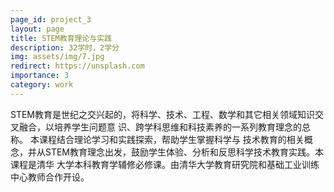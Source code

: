 ```yaml
---
page_id: project_3
layout: page
title: STEM教育理论与实践
description: 32学时，2学分
img: assets/img/7.jpg
redirect: https://unsplash.com
importance: 3
category: work
---
```


STEM教育是世纪之交兴起的，将科学、技术、工程、数学和其它相关领域知识交叉融合，以培养学生问题意 识、跨学科思维和科技素养的一系列教育理念的总称。 本课程结合理论学习和实践探索，帮助学生掌握科学与 技术教育的相关概念，并从STEM教育理念出发，鼓励学生体验、分析和反思科学技术教育实践。本课程是清华 大学本科教育学辅修必修课。由清华大学教育研究院和基础工业训练中心教师合作开设。 

